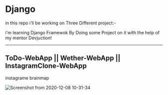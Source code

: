 # Django

in this repo i'll be working on Three Different project:-


i'm learning Django Framewok By Doing some Project on it with the help of my mentor Devjuction!

---------------------------
ToDo-WebApp || Wether-WebApp || InstagramClone-WebApp
---------------------------


instagrame brainmap

![Screenshot from 2020-12-08 10-31-34](https://user-images.githubusercontent.com/47344024/101442099-9aa31000-3940-11eb-8d21-38100d776178.png)
